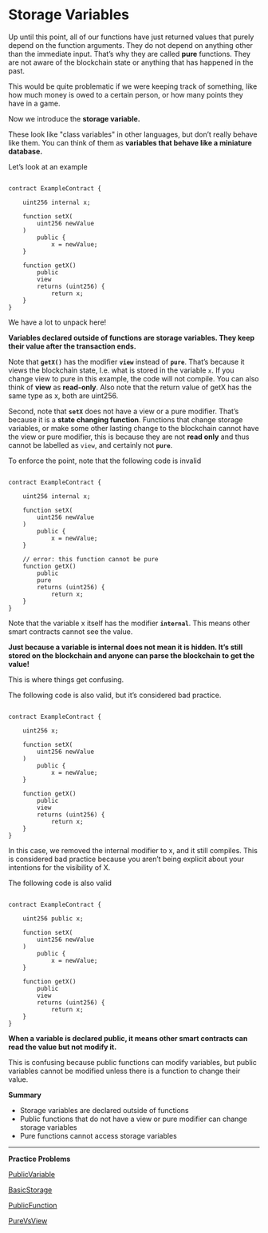 # Storage Variables

Up until this point, all of our functions have just returned values that purely depend on the function arguments. They do not depend on anything other than the immediate input. That’s why they are called **pure** functions. They are not aware of the blockchain state or anything that has happened in the past.

This would be quite problematic if we were keeping track of something, like how much money is owed to a certain person, or how many points they have in a game.

Now we introduce the **storage variable.**

These look like "class variables" in other languages, but don’t really behave like them. You can think of them as **variables that behave like a miniature database.**

Let’s look at an example

```solidity

contract ExampleContract {

    uint256 internal x;

    function setX(
        uint256 newValue
    ) 
        public {
            x = newValue;
    }
    
    function getX() 
        public 
        view 
        returns (uint256) {
            return x;
    }
}

```

We have a lot to unpack here!

**Variables declared outside of functions are storage variables. They keep their value after the transaction ends.**

Note that **`getX()`** has the modifier **`view`** instead of **`pure`**. That’s because it views the blockchain state, I.e. what is stored in the variable `x`. If you change view to pure in this example, the code will not compile. You can also think of **view** as **read-only**. Also note that the return value of getX has the same type as x, both are uint256.

Second, note that **`setX`** does not have a view or a pure modifier. That’s because it is a **state changing function**. Functions that change storage variables, or make some other lasting change to the blockchain cannot have the view or pure modifier, this is because they are not **read only** and thus cannot be labelled as `view`, and certainly not **`pure`**.

To enforce the point, note that the following code is invalid

```solidity

contract ExampleContract {

    uint256 internal x;

    function setX(
        uint256 newValue
    ) 
        public {
            x = newValue;
    }
    
    // error: this function cannot be pure
    function getX() 
        public 
        pure 
        returns (uint256) {
            return x;
    }
}

```

Note that the variable x itself has the modifier **`internal`**. This means other smart contracts cannot see the value.

**Just because a variable is internal does not mean it is hidden. It’s still stored on the blockchain and anyone can parse the blockchain to get the value!**

This is where things get confusing.

The following code is also valid, but it’s considered bad practice.

```solidity

contract ExampleContract {

    uint256 x;

    function setX(
        uint256 newValue
    ) 
        public {
            x = newValue;
    }
    
    function getX() 
        public 
        view 
        returns (uint256) {
            return x;
    }
}

```

In this case, we removed the internal modifier to x, and it still compiles. This is considered bad practice because you aren’t being explicit about your intentions for the visibility of X.

The following code is also valid

```solidity

contract ExampleContract {

    uint256 public x;

    function setX(
        uint256 newValue
    ) 
        public {
            x = newValue;
    }
    
    function getX() 
        public 
        view 
        returns (uint256) {
            return x;
    }
}

```

**When a variable is declared public, it means other smart contracts can read the value but not modify it.**

This is confusing because public functions can modify variables, but public variables cannot be modified unless there is a function to change their value.

**Summary**

- Storage variables are declared outside of functions
- Public functions that do not have a view or pure modifier can change storage variables
- Pure functions cannot access storage variables

****

**Practice Problems**

[PublicVariable](https://github.com/RareSkills/Solidity-Exercises/tree/main/PublicVariable)

[BasicStorage](https://github.com/RareSkills/Solidity-Exercises/blob/main/BasicStorage/src/BasicStorage.sol)

[PublicFunction](https://github.com/RareSkills/Solidity-Exercises/tree/main/PublicFunction)

[PureVsView](https://github.com/RareSkills/Solidity-Exercises/tree/main/PureVsView)
